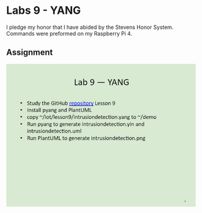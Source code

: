 # Labs 9 - YANG
I pledge my honor that I have abided by the Stevens Honor System.
Commands were preformed on my Raspberry Pi 4.

## Assignment
![](Images/Assignment.jpg)
